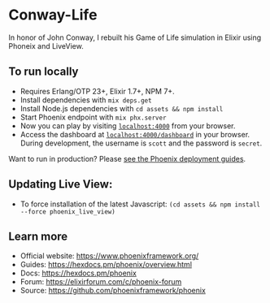 # Conway-Life

In honor of John Conway, I rebuilt his Game of Life simulation in Elixir using Phoneix and LiveView.

## To run locally

* Requires Erlang/OTP 23+, Elixir 1.7+, NPM 7+.
* Install dependencies with `mix deps.get`
* Install Node.js dependencies with `cd assets && npm install`
* Start Phoenix endpoint with `mix phx.server`
* Now you can play by visiting [`localhost:4000`](http://localhost:4000) from your browser.
* Access the dashboard at [`localhost:4000/dashboard`](http://localhost:4000/dashboard) in your browser. During development, the username is `scott` and the password is `secret`.

Want to run in production? Please [see the Phoenix deployment guides](https://hexdocs.pm/phoenix/deployment.html).

## Updating Live View:

* To force installation of the latest Javascript:
`(cd assets && npm install --force phoenix_live_view)`

## Learn more

  * Official website: https://www.phoenixframework.org/
  * Guides: https://hexdocs.pm/phoenix/overview.html
  * Docs: https://hexdocs.pm/phoenix
  * Forum: https://elixirforum.com/c/phoenix-forum
  * Source: https://github.com/phoenixframework/phoenix
